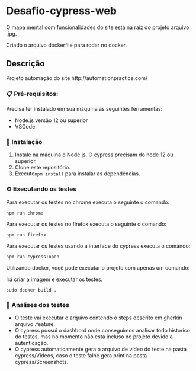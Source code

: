# Desafio-cypress-web

<p align="left">O mapa mental com funcionalidades do site está na raiz do projeto arquivo .jpg.</p>
<p align="left">Criado o arquivo dockerfile para rodar no docker.</p>


## Descrição
<p align="left">Projeto automação do site http://automationpractice.com/</p>

### 📋 Pré-requisitos:
Precisa ter instalado em sua máquina as seguintes ferramentas:

  - Node.js versão 12 ou superior
  - VSCode


### 🔧 Instalação

 1. Instale na máquina o Node.js. O cypress precisam do node 12 ou superior.
 2. Clone este repositório.
 3. Execute`npm install` para instalar as dependências.
 
### ⚙️ Executando os testes
Para executar os testes no chrome executa o seguinte o comando:
```
npm run chrome
```
Para executar os testes no firefox executa o seguinte o comando:
```
npm run firefox
```
Para executar os testes usando a interface do cypress executa o comando:
```
npm run cypress:open
```
Utilizando docker, você pode executar o projeto com apenas um comando:
<p align="left">Irá criar a imagem e executar os testes.</p>

```
sudo docker build .
```


### 🔩 Analises dos testes

- O teste vai executar  o arquivo contendo o steps descrito em gherkin arquivo .feature.
- O cypress possui o dashbord onde conseguimos analisar todo historico do testes, mas no momento não está incluso no projeto devido a autenticação.
- O cypress automaticamente gera o arquivo de vídeo do teste na pasta cypress/Videos, caso o teste falhe gera print na pasta cypress/Screenshots.

